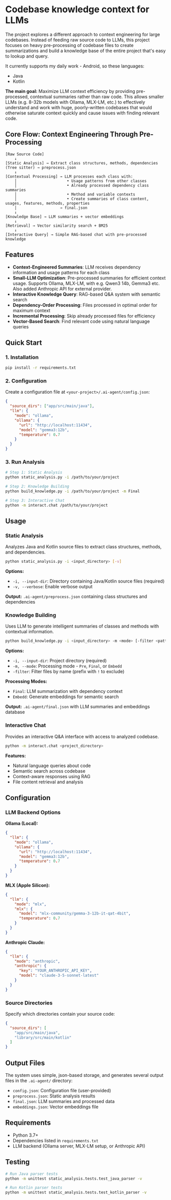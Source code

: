 # Codebase knowledge context for LLMs

The project explores a different approach to context engineering for large codebases. Instead of feeding raw source code to LLMs, this project focuses on heavy pre-processing of codebase files to create summarizations and build a knowledge base of the entire project that's easy to lookup and query.

It currently supports my daily work - Android, so these languages:
- Java
- Kotlin

**The main goal:** 
Maximize LLM context efficiency by providing pre-processed, contextual summaries rather than raw code. This allows smaller LLMs (e.g. 8-32b models with Ollama, MLX-LM, etc.) to effectively understand and work with huge, poorly-written codebases that would otherwise saturate context quickly and cause issues with finding relevant code.

## Core Flow: Context Engineering Through Pre-Processing

```
[Raw Source Code] 
    ↓
[Static Analysis] → Extract class structures, methods, dependencies (Tree sitter) → preprocess.json
    ↓
[Contextual Processing] → LLM processes each class with:
    │                      • Usage patterns from other classes  
    │                      • Already processed dependency class summaries
    │                      • Method and variable contexts
    │                      • Create summaries of class content, usages, features, methods, properties
    │                   → final.json
    ↓
[Knowledge Base] → LLM summaries + vector embeddings
    ↓  
[Retrieval] → Vector similarity search + BM25
    ↓  
[Interactive Query] → Simple RAG-based chat with pre-processed knowledge
```

## Features
- **Context-Engineered Summaries**: LLM receives dependency information and usage patterns for each class
- **Small-LLM Optimization**: Pre-processed summaries for efficient context usage. Supports Ollama, MLX-LM, with e.g. Qwen3 14b, Gemma3 etc. Also added Anthropic API for external provider.
- **Interactive Knowledge Query**: RAG-based Q&A system with semantic search
- **Dependency-Order Processing**: Files processed in optimal order for maximum context
- **Incremental Processing**: Skip already processed files for efficiency
- **Vector-Based Search**: Find relevant code using natural language queries

## Quick Start

### 1. Installation
```bash
pip install -r requirements.txt
```

### 2. Configuration
Create a configuration file at `<your-project>/.ai-agent/config.json`:

```json
{
  "source_dirs": ["app/src/main/java"],
  "llm": {
    "mode": "ollama",
    "ollama": {
      "url": "http://localhost:11434",
      "model": "gemma3:12b",
      "temperature": 0.7
    }
  }
}
```

### 3. Run Analysis
```bash
# Step 1: Static Analysis
python static_analysis.py -i /path/to/your/project

# Step 2: Knowledge Building
python build_knowledge.py -i /path/to/your/project -m Final

# Step 3: Interactive Chat
python -m interact.chat /path/to/your/project
```

## Usage

### Static Analysis
Analyzes Java and Kotlin source files to extract class structures, methods, and dependencies.

```bash
python static_analysis.py -i <input_directory> [-v]
```

**Options:**
- `-i, --input-dir`: Directory containing Java/Kotlin source files (required)
- `-v, --verbose`: Enable verbose output

**Output:** `.ai-agent/preprocess.json` containing class structures and dependencies

### Knowledge Building
Uses LLM to generate intelligent summaries of classes and methods with contextual information.

```bash
python build_knowledge.py -i <input_directory> -m <mode> [-filter <pattern>]
```

**Options:**
- `-i, --input-dir`: Project directory (required)
- `-m, --mode`: Processing mode - `Pre`, `Final`, or `Embedd`
- `-filter`: Filter files by name (prefix with `!` to exclude)

**Processing Modes:**
- `Final`: LLM summarization with dependency context
- `Embedd`: Generate embeddings for semantic search

**Output:** `.ai-agent/final.json` with LLM summaries and embeddings database

### Interactive Chat
Provides an interactive Q&A interface with access to analyzed codebase.

```bash
python -m interact.chat <project_directory>
```

**Features:**
- Natural language queries about code
- Semantic search across codebase
- Context-aware responses using RAG
- File content retrieval and analysis

## Configuration

### LLM Backend Options

**Ollama (Local):**
```json
{
  "llm": {
    "mode": "ollama",
    "ollama": {
      "url": "http://localhost:11434",
      "model": "gemma3:12b",
      "temperature": 0.7
    }
  }
}
```

**MLX (Apple Silicon):**
```json
{
  "llm": {
    "mode": "mlx",
    "mlx": {
      "model": "mlx-community/gemma-3-12b-it-qat-4bit",
      "temperature": 0.7
    }
  }
}
```

**Anthropic Claude:**
```json
{
  "llm": {
    "mode": "anthropic",
    "anthropic": {
      "key": "YOUR_ANTHROPIC_API_KEY",
      "model": "claude-3-5-sonnet-latest"
    }
  }
}
```

### Source Directories
Specify which directories contain your source code:

```json
{
  "source_dirs": [
    "app/src/main/java",
    "library/src/main/kotlin"
  ]
}
```

## Output Files

The system uses simple, json-based storage, and generates several output files in the `.ai-agent/` directory:

- `config.json`: Configuration file (user-provided)
- `preprocess.json`: Static analysis results
- `final.json`: LLM summaries and processed data
- `embeddings.json`: Vector embeddings file

## Requirements

- Python 3.7+
- Dependencies listed in `requirements.txt`
- LLM backend (Ollama server, MLX-LM setup, or Anthropic API)

## Testing

```bash
# Run Java parser tests
python -m unittest static_analysis.tests.test_java_parser -v

# Run Kotlin parser tests  
python -m unittest static_analysis.tests.test_kotlin_parser -v
```